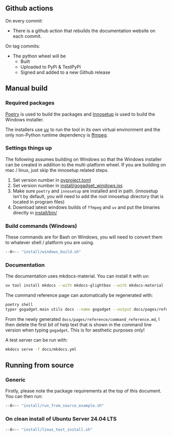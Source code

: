 ## Github actions

On every commit:

- There is a github action that rebuilds the documentation website on each commit.

On tag commits:

- The python wheel will be
  - Built
  - Uploaded to PyPi & TestPyPi
  - Signed and added to a new Github release

## Manual build

### Required packages

[Poetry](https://python-poetry.org) is used to build the packages and [Innosetup](https://jrsoftware.org/isinfo.php) is used to build the Windows installer.

The installers use [uv](https://docs.astral.sh/uv/) to run the tool in its own virtual environment and the only non-Python runtime dependency is [ffmpeg](https://ffmpeg.org).

### Settings things up

The following assumes building on Windows so that the Windows installer can be created in addition to the multi-platform wheel. If you are building on mac / linux, just skip the innosetup related steps.

1. Set version number in [pyproject.toml](https://github.com/jonathanfox5/gogadget/blob/main/pyproject.toml)
2. Set version number in [install/gogadget_windows.iss](https://github.com/jonathanfox5/gogadget/blob/main/install/gogadget_windows.iss)
3. Make sure `poetry` and `innosetup` are installed and in path. (innosetup isn't by default, you will need to add the root innosetup directory that is located in program files)
4. Download latest windows builds of `ffmpeg` and `uv` and put the binaries directly in [install/bin/](https://github.com/jonathanfox5/gogadget/tree/main/install/bin/)

### Build commands (Windows)

These commands are for Bash on Windows, you will need to convert them to whatever shell / platform you are using.

```sh title="install/windows_build.sh"
--8<-- "install/windows_build.sh"
```

### Documentation

The documentation uses mkdocs-material. You can install it with uv:

```sh
uv tool install mkdocs --with mkdocs-glightbox --with mkdocs-material --with mdx-truly-sane-lists --with mkdocs-minify-plugin
```

The command reference page can automatically be regenerated with:

```sh
poetry shell
typer gogadget.main utils docs --name gogadget --output docs/pages/reference/command_reference.md
```

From the newly generated `docs/pages/reference/command_reference.md`, I then delete the first bit of help text that is shown in the command line version when typing `gogadget`. This is for aesthetic purposes only!

A test server can be run with:

```sh
mkdocs serve -f docs/mkdocs.yml
```

## Running from source

### Generic

Firstly, please note the package requirements at the top of this document. You can then run:

```sh title="install/run_from_source_example.sh"
--8<-- "install/run_from_source_example.sh"
```

### On clean install of Ubuntu Server 24.04 LTS

```sh title="install/linux_test_install.sh"
--8<-- "install/linux_test_install.sh"
```
